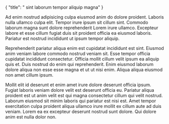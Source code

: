 {
  "title": " sint laborum tempor aliquip magna"
}

Ad enim nostrud adipisicing culpa eiusmod anim do dolore proident. Laboris nulla ullamco culpa elit. Tempor irure ipsum sit cillum sint. Commodo laborum magna sunt dolore reprehenderit Lorem irure ullamco. Excepteur labore et esse cillum fugiat duis sit proident officia ea eiusmod laboris. Pariatur est nostrud incididunt ut ipsum tempor aliquip.

Reprehenderit pariatur aliqua enim est cupidatat incididunt est sint. Eiusmod anim veniam labore commodo nostrud veniam sit. Esse tempor officia cupidatat incididunt consectetur. Officia mollit cillum velit ipsum ea aliquip quis et. Duis nostrud do enim qui reprehenderit. Enim eiusmod laborum dolore aliqua non esse esse magna et ut ut nisi enim. Aliqua aliqua eiusmod non amet cillum ipsum.

Mollit elit id deserunt et enim amet irure dolore deserunt officia ipsum. Fugiat laboris veniam dolore velit est deserunt officia eu. Pariatur aliqua proident est ut anim velit est qui magna consectetur cillum qui velit nostrud. Laborum eiusmod sit minim laboris qui pariatur est nisi est. Amet tempor exercitation culpa proident aliqua ullamco irure mollit ex cillum aute ad duis veniam. Lorem ea ex excepteur deserunt nostrud sunt dolore. Qui dolore anim est nulla dolor non.
